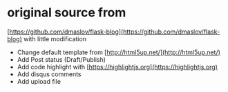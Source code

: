 # original source from 
[https://github.com/dmaslov/flask-blog](https://github.com/dmaslov/flask-blog) with little modification

- Change default template from [http://html5up.net/](http://html5up.net/)
- Add Post status (Draft/Publish)
- Add code highlight with [https://highlightjs.org](https://highlightjs.org)
- Add disqus comments
- Add upload file
